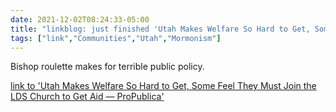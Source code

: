 ```yaml
---
date: 2021-12-02T08:24:33-05:00
title: "linkblog: just finished 'Utah Makes Welfare So Hard to Get, Some Feel They Must Join the LDS Church to Get Aid — ProPublica'"
tags: ["link","Communities","Utah","Mormonism"]
---
```

Bishop roulette makes for terrible public policy.
 
[link to 'Utah Makes Welfare So Hard to Get, Some Feel They Must Join the LDS Church to Get Aid — ProPublica'](https://www.propublica.org/article/utahs-social-safety-net-is-the-church-of-jesus-christ-of-latter-day-saints-what-does-that-mean-if-youre-not-one)
